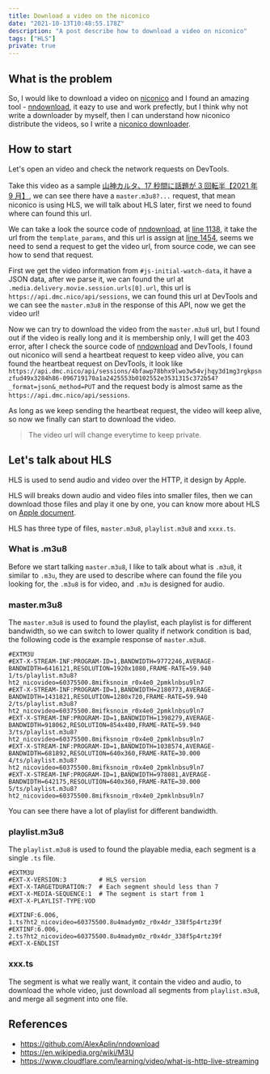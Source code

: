 ```yaml
---
title: Download a video on the niconico
date: "2021-10-13T10:48:55.178Z"
description: "A post describe how to download a video on niconico"
tags: ["HLS"]
private: true
---
```


## What is the problem

So, I would like to download a video on [niconico](https://www.nicovideo.jp/) and I found an amazing tool - [nndownload](https://github.com/AlexAplin/nndownload), it eazy to use and work prefectly, but I think why not write a downloader by myself, then I can understand how niconico distribute the videos, so I write a [niconico downloader](https://github.com/shana0440/niconico-downloader-go).

## How to start

Let's open an video and check the network requests on DevTools.

Take this video as a sample [山神カルタ、17 秒間に話題が 3 回転半【2021 年 9 月】](https://www.nicovideo.jp/watch/sm39371086), we can see there have a `master.m3u8?...` request, that mean niconico is using HLS, we will talk about HLS later, first we need to found where can found this url.

We can take a look the source code of [nndownload](https://github.com/AlexAplin/nndownload/blob/master/nndownload/nndownload.py), at [line 1138](https://github.com/AlexAplin/nndownload/blob/dcb2e3101f8944751d3f4c1878eb8aefc373144d/nndownload/nndownload.py#L1138), it take the url from the `template_params`, and this url is assign at [line 1454](https://github.com/AlexAplin/nndownload/blob/dcb2e3101f8944751d3f4c1878eb8aefc373144d/nndownload/nndownload.py#L1454), seems we need to send a request to get the video url, from source code, we can see how to send that request.

First we get the video information from `#js-initial-watch-data`, it have a JSON data, after we parse it, we can found the url at `.media.delivery.movie.session.urls[0].url`, this url is `https://api.dmc.nico/api/sessions`, we can found this url at DevTools and we can see the `master.m3u8` in the response of this API, now we get the video url!

Now we can try to download the video from the `master.m3u8` url, but I found out if the video is really long and it is membership only, I will get the 403 error, after I check the source code of [nndownload](https://github.com/AlexAplin/nndownload/blob/dcb2e3101f8944751d3f4c1878eb8aefc373144d/nndownload/nndownload.py#L1264) and DevTools, I found out niconico will send a heartbeat request to keep video alive, you can found the heartbeat request on DevTools, it look like `https://api.dmc.nico/api/sessions/4bfawp78bhx9lwo3w54vjhqy3d1mg3rgkpsnzfud49x3284h86-096719170a1a2425553b0102552e3531315c372b54?_format=json&_method=PUT` and the request body is almost same as the `https://api.dmc.nico/api/sessions`.

As long as we keep sending the heartbeat request, the video will keep alive, so now we finally can start to download the video.

> The video url will change everytime to keep private.

## Let's talk about HLS

HLS is used to send audio and video over the HTTP, it design by Apple.

HLS will breaks down audio and video files into smaller files, then we can download those files and play it one by one, you can know more about HLS on [Apple document](https://developer.apple.com/documentation/http_live_streaming).

HLS has three type of files, `master.m3u8`, `playlist.m3u8` and `xxxx.ts`.

### What is .m3u8

Before we start talking `master.m3u8`, I like to talk about what is `.m3u8`, it similar to `.m3u`, they are used to describe where can found the file you looking for, the `.m3u8` is for video, and `.m3u` is designed for audio.

### master.m3u8

The `master.m3u8` is used to found the playlist, each playlist is for different bandwidth, so we can switch to lower quality if network condition is bad, the following code is the example response of `master.m3u8`.

```m3u
#EXTM3U
#EXT-X-STREAM-INF:PROGRAM-ID=1,BANDWIDTH=9772246,AVERAGE-BANDWIDTH=6416121,RESOLUTION=1920x1080,FRAME-RATE=59.940
1/ts/playlist.m3u8?ht2_nicovideo=60375500.8mifksnoim_r0x4e0_2pmklnbsu9ln7
#EXT-X-STREAM-INF:PROGRAM-ID=1,BANDWIDTH=2180773,AVERAGE-BANDWIDTH=1431821,RESOLUTION=1280x720,FRAME-RATE=59.940
2/ts/playlist.m3u8?ht2_nicovideo=60375500.8mifksnoim_r0x4e0_2pmklnbsu9ln7
#EXT-X-STREAM-INF:PROGRAM-ID=1,BANDWIDTH=1398279,AVERAGE-BANDWIDTH=918062,RESOLUTION=854x480,FRAME-RATE=59.940
3/ts/playlist.m3u8?ht2_nicovideo=60375500.8mifksnoim_r0x4e0_2pmklnbsu9ln7
#EXT-X-STREAM-INF:PROGRAM-ID=1,BANDWIDTH=1038574,AVERAGE-BANDWIDTH=681892,RESOLUTION=640x360,FRAME-RATE=30.000
4/ts/playlist.m3u8?ht2_nicovideo=60375500.8mifksnoim_r0x4e0_2pmklnbsu9ln7
#EXT-X-STREAM-INF:PROGRAM-ID=1,BANDWIDTH=978081,AVERAGE-BANDWIDTH=642175,RESOLUTION=640x360,FRAME-RATE=30.000
5/ts/playlist.m3u8?ht2_nicovideo=60375500.8mifksnoim_r0x4e0_2pmklnbsu9ln7
```

You can see there have a lot of playlist for different bandwidth.

### playlist.m3u8

The `playlist.m3u8` is used to found the playable media, each segment is a single `.ts` file.

```m3u
#EXTM3U
#EXT-X-VERSION:3         # HLS version
#EXT-X-TARGETDURATION:7  # Each segment should less than 7
#EXT-X-MEDIA-SEQUENCE:1  # The segment is start from 1
#EXT-X-PLAYLIST-TYPE:VOD

#EXTINF:6.006,
1.ts?ht2_nicovideo=60375500.8u4madym0z_r0x4dr_338f5p4rtz39f
#EXTINF:6.006,
2.ts?ht2_nicovideo=60375500.8u4madym0z_r0x4dr_338f5p4rtz39f
#EXT-X-ENDLIST
```

### xxx.ts

The segment is what we really want, it contain the video and audio, to download the whole video, just download all segments from `playlist.m3u8`, and merge all segment into one file.

## References

- https://github.com/AlexAplin/nndownload
- https://en.wikipedia.org/wiki/M3U
- https://www.cloudflare.com/learning/video/what-is-http-live-streaming
